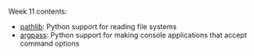 Week 11 contents: 

* [pathlib](./pathlib/pathlib.md): Python support for reading file systems
* [argpass](./argpass/argpass.md): Python support for making console applications that accept command options